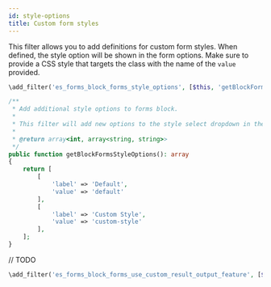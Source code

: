 ```yaml
---
id: style-options
title: Custom form styles
---
```


This filter allows you to add definitions for custom form styles. When defined, the style option will be shown in the form options. Make sure to provide a CSS style that targets the class with the name of the `value` provided.

```php
\add_filter('es_forms_block_forms_style_options', [$this, 'getBlockFormsStyleOptions']);

/**
 * Add additional style options to forms block.
 *
 * This filter will add new options to the style select dropdown in the forms block. Forms style option selector will not show unless a filter is provided. This option is shown in Block Editor.
 *
 * @return array<int, array<string, string>>
 */
public function getBlockFormsStyleOptions(): array
{
	return [
		[
			'label' => 'Default',
			'value' => 'default'
		],
		[
			'label' => 'Custom Style',
			'value' => 'custom-style'
		],
	];
}
```

// TODO
```php
\add_filter('es_forms_block_forms_use_custom_result_output_feature', [$this, 'getBlockFormsStyleOptions']);

```
